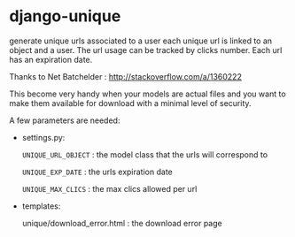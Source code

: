 django-unique
=============

generate unique urls associated to a user each unique url is linked to an object and a user. 
The url usage can be tracked by clicks number. Each url has an expiration date.

Thanks to Net Batchelder : http://stackoverflow.com/a/1360222

This become very handy when your models are actual files and you want to make them available for download
with a minimal level of security.

A few parameters are needed:
-  settings.py:

    `UNIQUE_URL_OBJECT` : the model class that the urls will correspond to

    `UNIQUE_EXP_DATE` : the urls expiration date
    
    `UNIQUE_MAX_CLICS` : the max clics allowed per url

-  templates:

     unique/download_error.html : the download error page